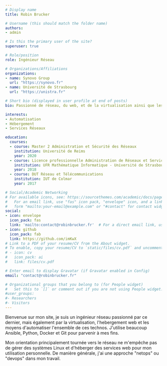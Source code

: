 ```yaml
---
# Display name
title: Robin Brucker

# Username (this should match the folder name)
authors:
- admin

# Is this the primary user of the site?
superuser: true

# Role/position
role: Ingénieur Réseau

# Organizations/Affiliations
organizations:
- name: Synovo Group
  url: "https://synovo.fr"
- name: Université de Strasbourg
  url: "https://unistra.fr"

# Short bio (displayed in user profile at end of posts)
bio: Passionné de réseau, du web, et de la virtualisation ainsi que les moyens d'automatiser ces derniers.

interests:
- Automatisation
- Hébergement
- Services Réseaux

education:
  courses:
  - course: Master 2 Administration et Sécurité des Réseaux
    institution: Université de Reims
    year: 2020
  - course: Licence professionnelle Administration de Réseaux et Services
    institution: UFR Mathématique Informatique - Université de Strasbourg
    year: 2018
  - course: DUT Réseau et Télécommunications
    institution: IUT de Colmar
    year: 2017

# Social/Academic Networking
# For available icons, see: https://sourcethemes.com/academic/docs/page-builder/#icons
#   For an email link, use "fas" icon pack, "envelope" icon, and a link in the
#   form "mailto:your-email@example.com" or "#contact" for contact widget.
social:
- icon: envelope
  icon_pack: fas
  link: 'mailto:contact@robinbrucker.fr'  # For a direct email link, use "mailto:test@example.org".
- icon: github
  icon_pack: fab
  link: https://github.com/imKwX
# Link to a PDF of your resume/CV from the About widget.
# To enable, copy your resume/CV to `static/files/cv.pdf` and uncomment the lines below.
# - icon: cv
#   icon_pack: ai
#   link: files/cv.pdf

# Enter email to display Gravatar (if Gravatar enabled in Config)
email: "contact@robinbrucker.fr"

# Organizational groups that you belong to (for People widget)
#   Set this to `[]` or comment out if you are not using People widget.
#user_groups:
#- Researchers
#- Visitors
---
```


Bienvenue sur mon site, je suis un ingénieur réseau passionné par ce dernier, mais également par la virtualisation, l'hebergement web et les moyens d'automatiser l'ensemble de ces technos.
J'utilise beaucoup Ansible, Python, Docker et Git pour parvenir à mes fins.

Mon orientation principalement tournée vers le réseau ne m'empêche pas de gérer des systèmes Linux et d'héberger des services web pour mon utilisation personnelle.
De manière générale, j'ai une approche "netops" ou "devops" dans mon travail.
